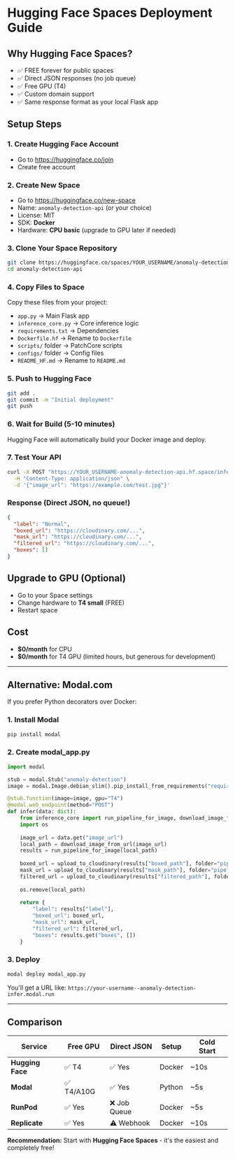 # Hugging Face Spaces Deployment Guide

## Why Hugging Face Spaces?
- ✅ FREE forever for public spaces
- ✅ Direct JSON responses (no job queue)
- ✅ Free GPU (T4)
- ✅ Custom domain support
- ✅ Same response format as your local Flask app

## Setup Steps

### 1. Create Hugging Face Account
- Go to https://huggingface.co/join
- Create free account

### 2. Create New Space
- Go to https://huggingface.co/new-space
- Name: `anomaly-detection-api` (or your choice)
- License: MIT
- SDK: **Docker**
- Hardware: **CPU basic** (upgrade to GPU later if needed)

### 3. Clone Your Space Repository
```bash
git clone https://huggingface.co/spaces/YOUR_USERNAME/anomaly-detection-api
cd anomaly-detection-api
```

### 4. Copy Files to Space
Copy these files from your project:
- `app.py` → Main Flask app
- `inference_core.py` → Core inference logic
- `requirements.txt` → Dependencies
- `Dockerfile.hf` → Rename to `Dockerfile`
- `scripts/` folder → PatchCore scripts
- `configs/` folder → Config files
- `README_HF.md` → Rename to `README.md`

### 5. Push to Hugging Face
```bash
git add .
git commit -m "Initial deployment"
git push
```

### 6. Wait for Build (5-10 minutes)
Hugging Face will automatically build your Docker image and deploy.

### 7. Test Your API
```bash
curl -X POST "https://YOUR_USERNAME-anomaly-detection-api.hf.space/infer" \
  -H "Content-Type: application/json" \
  -d '{"image_url": "https://example.com/test.jpg"}'
```

### Response (Direct JSON, no queue!)
```json
{
  "label": "Normal",
  "boxed_url": "https://cloudinary.com/...",
  "mask_url": "https://cloudinary.com/...",
  "filtered_url": "https://cloudinary.com/...",
  "boxes": []
}
```

## Upgrade to GPU (Optional)
- Go to your Space settings
- Change hardware to **T4 small** (FREE)
- Restart space

## Cost
- **$0/month** for CPU
- **$0/month** for T4 GPU (limited hours, but generous for development)

---

## Alternative: Modal.com

If you prefer Python decorators over Docker:

### 1. Install Modal
```bash
pip install modal
```

### 2. Create modal_app.py
```python
import modal

stub = modal.Stub("anomaly-detection")
image = modal.Image.debian_slim().pip_install_from_requirements("requirements.txt")

@stub.function(image=image, gpu="T4")
@modal.web_endpoint(method="POST")
def infer(data: dict):
    from inference_core import run_pipeline_for_image, download_image_from_url, upload_to_cloudinary
    import os
    
    image_url = data.get("image_url")
    local_path = download_image_from_url(image_url)
    results = run_pipeline_for_image(local_path)
    
    boxed_url = upload_to_cloudinary(results["boxed_path"], folder="pipeline_outputs")
    mask_url = upload_to_cloudinary(results["mask_path"], folder="pipeline_outputs")
    filtered_url = upload_to_cloudinary(results["filtered_path"], folder="pipeline_outputs")
    
    os.remove(local_path)
    
    return {
        "label": results["label"],
        "boxed_url": boxed_url,
        "mask_url": mask_url,
        "filtered_url": filtered_url,
        "boxes": results.get("boxes", [])
    }
```

### 3. Deploy
```bash
modal deploy modal_app.py
```

You'll get a URL like: `https://your-username--anomaly-detection-infer.modal.run`

---

## Comparison

| Service | Free GPU | Direct JSON | Setup | Cold Start |
|---------|----------|-------------|-------|------------|
| **Hugging Face** | ✅ T4 | ✅ Yes | Docker | ~10s |
| **Modal** | ✅ T4/A10G | ✅ Yes | Python | ~5s |
| **RunPod** | ✅ Yes | ❌ Job Queue | Docker | ~5s |
| **Replicate** | ✅ Yes | ⚠️ Webhook | Docker | ~10s |

**Recommendation:** Start with **Hugging Face Spaces** - it's the easiest and completely free!
